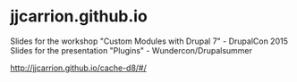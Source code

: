 # jjcarrion.github.io
Slides for the workshop "Custom Modules with Drupal 7" - DrupalCon 2015
Slides for the presentation "Plugins" - Wundercon/Drupalsummer

http://jjcarrion.github.io/cache-d8/#/
